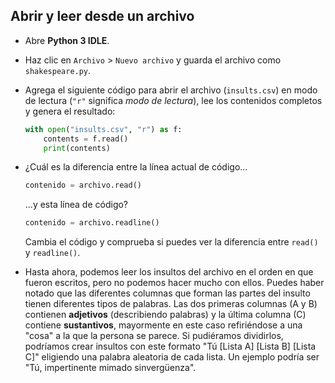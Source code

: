 ## Abrir y leer desde un archivo

- Abre **Python 3 IDLE**.

- Haz clic en `Archivo` > `Nuevo archivo` y guarda el archivo como `shakespeare.py`.

- Agrega el siguiente código para abrir el archivo (`insults.csv`) en modo de lectura (`"r"` significa *modo de lectura*), lee los contenidos completos y genera el resultado:

    ```python
    with open("insults.csv", "r") as f:
        contents = f.read()
        print(contents)
    ```

- ¿Cuál es la diferencia entre la línea actual de código...

  ```Python
  contenido = archivo.read()
  ```

  ...y esta línea de código?

  ```Python
  contenido = archivo.readline()
  ```

  Cambia el código y comprueba si puedes ver la diferencia entre `read()` y `readline()`.

- Hasta ahora, podemos leer los insultos del archivo en el orden en que fueron escritos, pero no podemos hacer mucho con ellos. Puedes haber notado que las diferentes columnas que forman las partes del insulto tienen diferentes tipos de palabras. Las dos primeras columnas (A y B) contienen **adjetivos** (describiendo palabras) y la última columna (C) contiene **sustantivos**, mayormente en este caso refiriéndose a una "cosa" a la que la persona se parece. Si pudiéramos dividirlos, podríamos crear insultos con este formato "Tú \[Lista A\] \[Lista B\] [Lista C]" eligiendo una palabra aleatoria de cada lista. Un ejemplo podría ser "Tú, impertinente mimado sinvergüenza".

